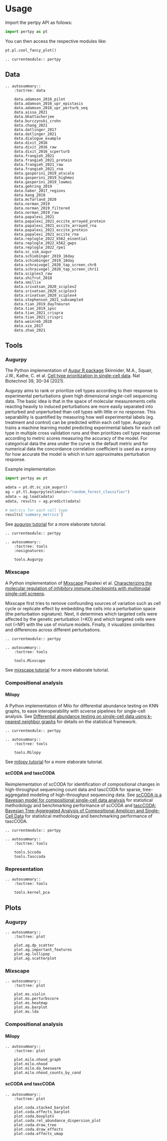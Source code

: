 # Usage

Import the pertpy API as follows:

```python
import pertpy as pt
```

You can then access the respective modules like:

```python
pt.pl.cool_fancy_plot()
```

```{eval-rst}
.. currentmodule:: pertpy
```

## Data

```{eval-rst}
.. autosummary::
    :toctree: data

    data.adamson_2016_pilot
    data.adamson_2016_upr_epistasis
    data.adamson_2016_upr_perturb_seq
    data.aissa_2021
    data.bhattacherjee
    data.burczynski_crohn
    data.chang_2021
    data.datlinger_2017
    data.datlinger_2021
    data.dialogue_example
    data.dixit_2016
    data.dixit_2016_raw
    data.dixit_2016_scperturb
    data.frangieh_2021
    data.frangieh_2021_protein
    data.frangieh_2021_raw
    data.frangieh_2021_rna
    data.gasperini_2019_atscale
    data.gasperini_2019_highmoi
    data.gasperini_2019_lowmoi
    data.gehring_2019
    data.haber_2017_regions
    data.kang_2018
    data.mcfarland_2020
    data.norman_2019
    data.norman_2019_filtered
    data.norman_2019_raw
    data.papalexi_2021
    data.papalexi_2021_eccite_arrayed_protein
    data.papalexi_2021_eccite_arrayed_rna
    data.papalexi_2021_eccite_protein
    data.papalexi_2021_eccite_rna
    data.replogle_2022_k562_essential
    data.replogle_2022_k562_gwps
    data.replogle_2022_rpe1
    data.sc_sim_augur
    data.schiebinger_2019_16day
    data.schiebinger_2019_18day
    data.schraivogel_2020_tap_screen_chr8
    data.schraivogel_2020_tap_screen_chr11
    data.sciplex3_raw
    data.shifrut_2018
    data.smillie
    data.srivatsan_2020_sciplex2
    data.srivatsan_2020_sciplex3
    data.srivatsan_2020_sciplex4
    data.stephenson_2021_subsampled
    data.tian_2019_day7neuron
    data.tian_2019_ipsc
    data.tian_2021_crispra
    data.tian_2021_crispri
    data.weinreb_2020
    data.xie_2017
    data.zhao_2021

```

## Tools

### Augurpy

The Python implementation of [Augur R package](https://github.com/neurorestore/Augur) Skinnider, M.A., Squair, J.W., Kathe, C. et al. [Cell type prioritization in single-cell data](https://doi.org/10.1038/s41587-020-0605-1). Nat Biotechnol 39, 30–34 (2021).

Augurpy aims to rank or prioritize cell types according to their response to experimental perturbations given high dimensional single-cell sequencing data.
The basic idea is that in the space of molecular measurements cells reacting heavily to induced perturbations are more easily separated into perturbed and unperturbed than cell types with little or no response.
This separability is quantified by measuring how well experimental labels (eg. treatment and control) can be predicted within each cell type. Augurpy trains a machine learning model predicting experimental labels for each cell type in multiple cross validation runs and then prioritizes cell type response according to metric scores measuring the accuracy of the model. For categorical data the area under the curve is the default metric and for numerical data the concordance correlation coefficient is used as a proxy for how accurate the model is which in turn approximates perturbation response.

Example implementation

```python
import pertpy as pt

adata = pt.dt.sc_sim_augur()
ag = pt.tl.Augurpy(estimator="random_forest_classifier")
adata = ag.load(adata)
adata, results = ag.predict(adata)

# metrics for each cell type
results['summary_metrics']
```

See [augurpy tutorial](https://pertpy.readthedocs.io/en/latest/tutorials/notebooks/augurpy.html) for a more elaborate tutorial.

```{eval-rst}
.. currentmodule:: pertpy
```

```{eval-rst}
.. autosummary::
    :toctree: tools
    :nosignatures:

    tools.Augurpy
```

### Mixscape

A Python implementation of [Mixscape](https://satijalab.org/seurat/articles/mixscape_vignette.html) Papalexi et al. [Characterizing the molecular regulation of inhibitory immune checkpoints with multimodal single-cell screens](https://www.nature.com/articles/s41588-021-00778-2).

Mixscape first tries to remove confounding sources of variation such as cell cycle or replicate effect by embedding the cells into a perturbation space (the perturbation signature).
Next, it determines which targeted cells were affected by the genetic perturbation (=KO) and which targeted cells were not (=NP) with the use of mixture models.
Finally, it visualizes similarities and differences across different perturbations.

```{eval-rst}
.. currentmodule:: pertpy
```

```{eval-rst}
.. autosummary::
    :toctree: tools

    tools.Mixscape
```

See [mixscape tutorial](https://pertpy.readthedocs.io/en/latest/tutorials/notebooks/mixscape.html) for a more elaborate tutorial.

### Compositional analysis

#### Milopy

A Python implementation of Milo for differential abundance testing on KNN graphs, to ease interoperability with scverse pipelines for single-cell analysis.
See [Differential abundance testing on single-cell data using k-nearest neighbor graphs](https://www.nature.com/articles/s41587-021-01033-z) for details on the statistical framework.

```{eval-rst}
.. currentmodule:: pertpy
```

```{eval-rst}
.. autosummary::
    :toctree: tools

    tools.Milopy
```

See [milopy tutorial](https://pertpy.readthedocs.io/en/latest/tutorials/notebooks/milopy.html) for a more elaborate tutorial.

#### scCODA and tascCODA

Reimplementation of scCODA for identification of compositional changes in high-throughput sequencing count data and tascCODA for sparse, tree-aggregated modeling of high-throughput sequencing data.
See [scCODA is a Bayesian model for compositional single-cell data analysis](https://www.nature.com/articles/s41467-021-27150-6) for statistical methodology and benchmarking performance of scCODA and [tascCODA: Bayesian Tree-Aggregated Analysis of Compositional Amplicon and Single-Cell Data](https://www.frontiersin.org/articles/10.3389/fgene.2021.766405/full) for statistical methodology and benchmarking performance of tascCODA.

```{eval-rst}
.. currentmodule:: pertpy
```

```{eval-rst}
.. autosummary::
    :toctree: tools

    tools.Sccoda
    tools.Tasccoda
```

### Representation

```{eval-rst}
.. autosummary::
    :toctree: tools

    tools.kernel_pca
```

## Plots

### Augurpy

```{eval-rst}
.. autosummary::
    :toctree: plot

    plot.ag.dp_scatter
    plot.ag.important_features
    plot.ag.lollipop
    plot.ag.scatterplot

```

### Mixscape

```{eval-rst}
.. autosummary::
    :toctree: plot

    plot.ms.violin
    plot.ms.perturbscore
    plot.ms.heatmap
    plot.ms.barplot
    plot.ms.lda
```

### Compositional analysis

#### Milopy

```{eval-rst}
.. autosummary::
    :toctree: plot

    plot.milo.nhood_graph
    plot.milo.nhood
    plot.milo.da_beeswarm
    plot.milo.nhood_counts_by_cond
```

#### scCODA and tascCODA

```{eval-rst}
.. autosummary::
    :toctree: plot

    plot.coda.stacked_barplot
    plot.coda.effects_barplot
    plot.coda.boxplots
    plot.coda.rel_abundance_dispersion_plot
    plot.coda.draw_tree
    plot.coda.draw_effects
    plot.coda.effects_umap
```
